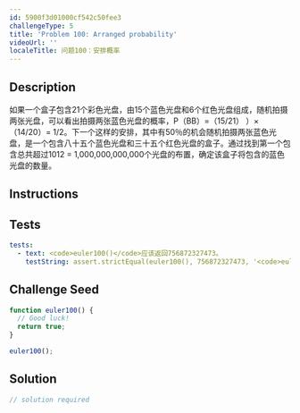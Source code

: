 ```yaml
---
id: 5900f3d01000cf542c50fee3
challengeType: 5
title: 'Problem 100: Arranged probability'
videoUrl: ''
localeTitle: 问题100：安排概率
---
```


## Description
<section id="description">如果一个盒子包含21个彩色光盘，由15个蓝色光盘和6个红色光盘组成，随机拍摄两张光盘，可以看出拍摄两张蓝色光盘的概率，P（BB）=（15/21） ）×（14/20）= 1/2。下一个这样的安排，其中有50％的机会随机拍摄两张蓝色光盘，是一个包含八十五个蓝色光盘和三十五个红色光盘的盒子。通过找到第一个包含总共超过1012 = 1,000,000,000,000个光盘的布置，确定该盒子将包含的蓝色光盘的数量。 </section>

## Instructions
<section id="instructions">
</section>

## Tests
<section id='tests'>

```yml
tests:
  - text: <code>euler100()</code>应该返回756872327473。
    testString: assert.strictEqual(euler100(), 756872327473, '<code>euler100()</code> should return 756872327473.');

```

</section>

## Challenge Seed
<section id='challengeSeed'>

<div id='js-seed'>

```js
function euler100() {
  // Good luck!
  return true;
}

euler100();

```

</div>



</section>

## Solution
<section id='solution'>

```js
// solution required
```
</section>
